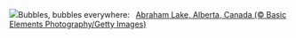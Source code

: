 ![](https://www.bing.com/th?id=OHR.BubbleLake_EN-GB9269932898_UHD.jpg&w=1000)Bubbles, bubbles everywhere:&nbsp;&ensp;[Abraham Lake, Alberta, Canada (© Basic Elements Photography/Getty Images)](https://www.bing.com/th?id=OHR.BubbleLake_EN-GB9269932898_UHD.jpg)
<br><br/>
